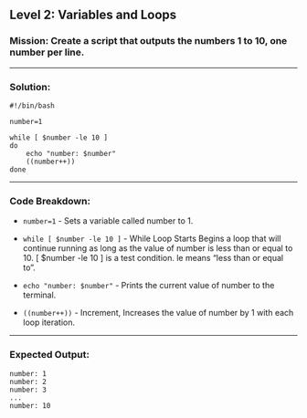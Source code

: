 ## Level 2: Variables and Loops

### Mission: Create a script that outputs the numbers 1 to 10, one number per line.

---

### Solution:
```
#!/bin/bash

number=1

while [ $number -le 10 ]
do
    echo "number: $number"
    ((number++))
done    
```

---

### Code Breakdown:

- `number=1` - Sets a variable called number to 1.

- `while [ $number -le 10 ]` - While Loop Starts Begins a loop that will continue running as long as the value of number is less than or equal to 10. [ $number -le 10 ] is a test condition. le means “less than or equal to”.

- `echo "number: $number"` - Prints the current value of number to the terminal.

- `((number++))` - Increment, Increases the value of number by 1 with each loop iteration.

---

### Expected Output:
```
number: 1
number: 2
number: 3
...
number: 10
```
